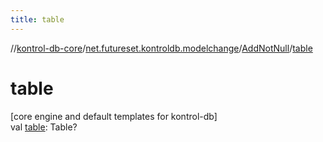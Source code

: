 ```yaml
---
title: table
---
```

//[kontrol-db-core](../../../index.html)/[net.futureset.kontroldb.modelchange](../index.html)/[AddNotNull](index.html)/[table](table.html)



# table



[core engine and default templates for kontrol-db]\
val [table](table.html): Table?




